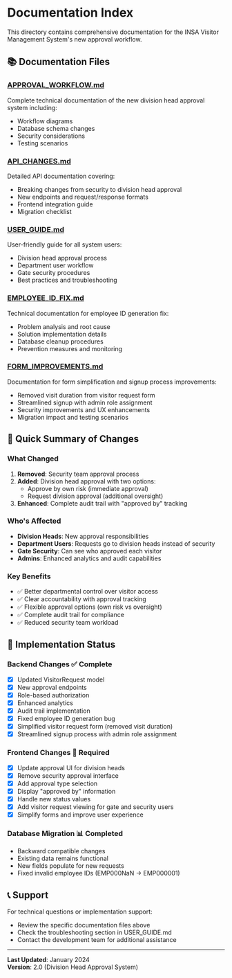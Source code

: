 # Documentation Index

This directory contains comprehensive documentation for the INSA Visitor Management System's new approval workflow.

## 📚 Documentation Files

### [APPROVAL_WORKFLOW.md](./APPROVAL_WORKFLOW.md)
Complete technical documentation of the new division head approval system including:
- Workflow diagrams
- Database schema changes
- Security considerations
- Testing scenarios

### [API_CHANGES.md](./API_CHANGES.md)
Detailed API documentation covering:
- Breaking changes from security to division head approval
- New endpoints and request/response formats
- Frontend integration guide
- Migration checklist

### [USER_GUIDE.md](./USER_GUIDE.md)
User-friendly guide for all system users:
- Division head approval process
- Department user workflow
- Gate security procedures
- Best practices and troubleshooting

### [EMPLOYEE_ID_FIX.md](./EMPLOYEE_ID_FIX.md)
Technical documentation for employee ID generation fix:
- Problem analysis and root cause
- Solution implementation details
- Database cleanup procedures
- Prevention measures and monitoring

### [FORM_IMPROVEMENTS.md](./FORM_IMPROVEMENTS.md)
Documentation for form simplification and signup process improvements:
- Removed visit duration from visitor request form
- Streamlined signup with admin role assignment
- Security improvements and UX enhancements
- Migration impact and testing scenarios

## 🔄 Quick Summary of Changes

### What Changed
1. **Removed**: Security team approval process
2. **Added**: Division head approval with two options:
   - Approve by own risk (immediate approval)
   - Request division approval (additional oversight)
3. **Enhanced**: Complete audit trail with "approved by" tracking

### Who's Affected
- **Division Heads**: New approval responsibilities
- **Department Users**: Requests go to division heads instead of security
- **Gate Security**: Can see who approved each visitor
- **Admins**: Enhanced analytics and audit capabilities

### Key Benefits
- ✅ Better departmental control over visitor access
- ✅ Clear accountability with approval tracking
- ✅ Flexible approval options (own risk vs oversight)
- ✅ Complete audit trail for compliance
- ✅ Reduced security team workload

## 🚀 Implementation Status

### Backend Changes ✅ Complete
- [x] Updated VisitorRequest model
- [x] New approval endpoints
- [x] Role-based authorization
- [x] Enhanced analytics
- [x] Audit trail implementation
- [x] Fixed employee ID generation bug
- [x] Simplified visitor request form (removed visit duration)
- [x] Streamlined signup process with admin role assignment

### Frontend Changes 🔄 Required
- [x] Update approval UI for division heads
- [x] Remove security approval interface
- [x] Add approval type selection
- [x] Display "approved by" information
- [x] Handle new status values
- [x] Add visitor request viewing for gate and security users
- [x] Simplify forms and improve user experience

### Database Migration 📊 Completed
- Backward compatible changes
- Existing data remains functional
- New fields populate for new requests
- Fixed invalid employee IDs (EMP000NaN → EMP000001)

## 📞 Support

For technical questions or implementation support:
- Review the specific documentation files above
- Check the troubleshooting section in USER_GUIDE.md
- Contact the development team for additional assistance

---

**Last Updated**: January 2024  
**Version**: 2.0 (Division Head Approval System)